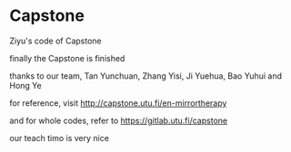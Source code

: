 # Capstone
Ziyu's code of Capstone 

finally the Capstone is finished

thanks to our team, Tan Yunchuan, Zhang Yisi, Ji Yuehua, Bao Yuhui and Hong Ye

for reference, visit http://capstone.utu.fi/en-mirrortherapy

and for whole codes, refer to https://gitlab.utu.fi/capstone

our teach timo is very nice

